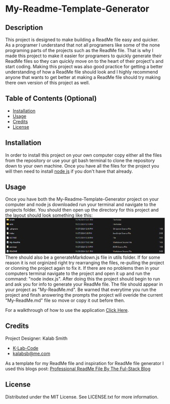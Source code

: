# My-Readme-Template-Generator

## Description

This project is designed to make building a ReadMe file easy and quicker. As a programer I understand that not all programers like some of the none programing parts of the projects such as the ReadMe file. That is why I made this project to make it easier for programers to quickly generate their ReadMe files so they can quickly move on to the heart of their project's and start coding. Making this project was also good practice for getting a better understanding of how a ReadMe file should look and I highly recommend anyone that wants to get better at making a ReadMe file should try making there own version of this project as well.

## Table of Contents (Optional)

- [Installation](#installation)
- [Usage](#usage)
- [Credits](#credits)
- [License](#license)

## Installation

In order to install this project on your own computer copy either all the files from the repository or use your git bash terminal to clone the repository down to your own machine. Once you have all the files for the project you will then need to install [node js](https://nodejs.org/en) if you don't have that already.

## Usage

Once you have both the My-Readme-Template-Generator project on your computer and node js downloaded run your terminal and navigate to the projects folder. You should then open up the directory for this project and the layout should look something like this:   
![Pic of file directory for the project](assets/images/snap-shoot-one.png)  
There should also be a generateMarkdown.js file in utils folder.
If for some reason it is not orginized right try rearranging the files, re-pulling the project or clonning the project again to fix it. If there are no problems then in your computers terminal navigate to the project and open it up and run the command: "node index.js". After doing this the project should begin to run and ask you for info to generate your ReadMe file. The file should appear in your project as "My-ReadMe.md". Be warned that everytime you run the project and finsh answering the prompts the project will overide the current "My-ReadMe.md" file so move or copy it out before then.

For a walkthrough of how to use the application [Click Here](https://drive.google.com/file/d/1bT8SY0dOUtcK0CNuMRFuQ0rvAM_cuNJt/view).

## Credits

Project Designer: Kalab Smith
- [K-Lab-Code](https://github.com/K-Lab-Code)
- [kalabsb@me.com](mailto:kalabsb@me.com)

As a template for my ReadMe file and inspiration for ReadMe file generator I used this blogs post: [Professional ReadMe File By The Ful-Stack Blog](https://coding-boot-camp.github.io/full-stack/github/professional-readme-guide)

## License

Distributed under the MIT License. See LICENSE.txt for more information.
